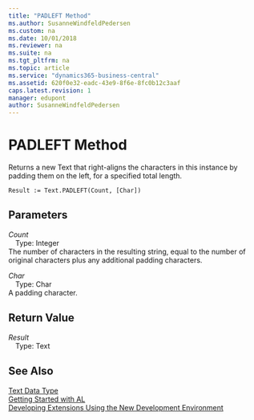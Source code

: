 ```yaml
---
title: "PADLEFT Method"
ms.author: SusanneWindfeldPedersen
ms.custom: na
ms.date: 10/01/2018
ms.reviewer: na
ms.suite: na
ms.tgt_pltfrm: na
ms.topic: article
ms.service: "dynamics365-business-central"
ms.assetid: 620f0e32-eadc-43e9-8f6e-8fc0b12c3aaf
caps.latest.revision: 1
manager: edupont
author: SusanneWindfeldPedersen
---
```


# PADLEFT Method
Returns a new Text that right-aligns the characters in this instance by padding them on the left, for a specified total length.  
```  
Result := Text.PADLEFT(Count, [Char])  
```  
## Parameters
*Count*    
&emsp;Type: Integer  
The number of characters in the resulting string, equal to the number of original characters plus any additional padding characters.  
  
*Char*    
&emsp;Type: Char  
A padding character.  
  
## Return Value
*Result*  
&emsp;Type: Text  
  
## See Also
[Text Data Type](../datatypes/devenv-text-data-type.md)  
[Getting Started with AL](../devenv-get-started.md)  
[Developing Extensions Using the New Development Environment](../devenv-dev-overview.md)  
